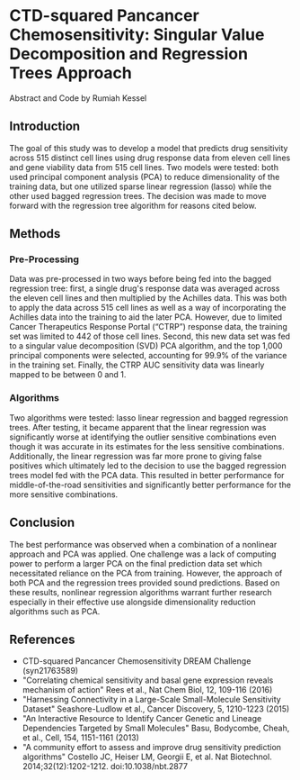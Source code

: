 # CTD-squared Pancancer Chemosensitivity: Singular Value Decomposition and Regression Trees Approach
Abstract and Code by Rumiah Kessel
 
## Introduction
The goal of this study was to develop a model that predicts drug sensitivity across 515 distinct cell lines using drug response data from eleven cell lines and gene viability data from 515 cell lines. Two models were tested: both used principal component analysis (PCA) to reduce dimensionality of the training data, but one utilized sparse linear regression (lasso) while the other used bagged regression trees. The decision was made to move forward with the regression tree algorithm for reasons cited below.

## Methods

### Pre-Processing
Data was pre-processed in two ways before being fed into the bagged regression tree: first, a single drug's response data was averaged across the eleven cell lines and then multiplied by the Achilles data. This was both to apply the data across 515 cell lines as well as a way of incorporating the Achilles data into the training to aid the later PCA. However, due to limited Cancer Therapeutics Response Portal (“CTRP”) response data, the training set was limited to 442 of those cell lines. Second, this new data set was fed to a singular value decomposition (SVD) PCA algorithm, and the top 1,000 principal components were selected, accounting for 99.9% of the variance in the training set. Finally, the CTRP AUC sensitivity data was linearly mapped to be between 0 and 1.

### Algorithms
Two algorithms were tested: lasso linear regression and bagged regression trees. After testing, it became apparent that the linear regression was significantly worse at identifying the outlier sensitive combinations even though it was accurate in its estimates for the less sensitive combinations. Additionally, the linear regression was far more prone to giving false positives which ultimately led to the decision to use the bagged regression trees model fed with the PCA data. This resulted in better performance for middle-of-the-road sensitivities and significantly better performance for the more sensitive combinations. 

## Conclusion
The best performance was observed when a combination of a nonlinear approach and PCA was applied. One challenge was a lack of computing power to perform a larger PCA on the final prediction data set which necessitated reliance on the PCA from training. However, the approach of both PCA and the regression trees provided sound predictions. Based on these results, nonlinear regression algorithms warrant further research especially in their effective use alongside dimensionality reduction algorithms such as PCA.

## References
* CTD-squared Pancancer Chemosensitivity DREAM Challenge (syn21763589)
* "Correlating chemical sensitivity and basal gene expression reveals mechanism of action" Rees et al., Nat Chem Biol, 12, 109-116 (2016)
* "Harnessing Connectivity in a Large-Scale Small-Molecule Sensitivity Dataset" Seashore-Ludlow et al., Cancer Discovery, 5, 1210-1223 (2015)
* "An Interactive Resource to Identify Cancer Genetic and Lineage Dependencies Targeted by Small Molecules" Basu, Bodycombe, Cheah, et al., Cell, 154, 1151-1161 (2013)
* "A community effort to assess and improve drug sensitivity prediction algorithms" Costello JC, Heiser LM, Georgii E, et al. Nat Biotechnol. 2014;32(12):1202-1212. doi:10.1038/nbt.2877

